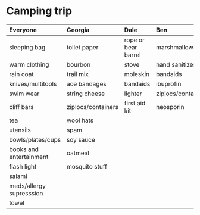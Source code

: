 Camping trip
===============
| Everyone                 | Georgia            | Dale                | Ben                |
|:-------------------------|:-------------------|:--------------------|:-------------------|
| sleeping bag             | toilet paper       | rope or bear barrel | marshmallows       |
| warm clothing            | bourbon            | stove               | hand sanitizer     |
| rain coat                | trail mix          | moleskin            | bandaids           |
| knives/multitools        | ace bandages       | bandaids            | ibuprofin          |
| swim wear                | string cheese      | lighter             | ziplocs/containers |
| cliff bars               | ziplocs/containers | first aid kit       | neosporin          |
| tea                      | wool hats          |                     |                    |
| utensils                 | spam               |                     |                    |
| bowls/plates/cups        | soy sauce          |                     |                    |
| books and entertainment  | oatmeal            |                     |                    |
| flash light              | mosquito stuff     |                     |                    |
| salami                   |                    |                     |                    |
| meds/allergy supresssion |                    |                     |                    |
| towel                    |                    |                     |                    | 
